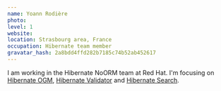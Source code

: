 ```yaml
---
name: Yoann Rodière
photo:
level: 1
website:
location: Strasbourg area, France
occupation: Hibernate team member
gravatar_hash: 2a8bdd4ffd282b7185c74b52ab452617
---
```

I am working in the Hibernate NoORM team at Red Hat. I'm focusing on 
[Hibernate OGM](http://hibernate.org/ogm/),
[Hibernate Validator](http://hibernate.org/validator/) and
[Hibernate Search](http://hibernate.org/search/).
